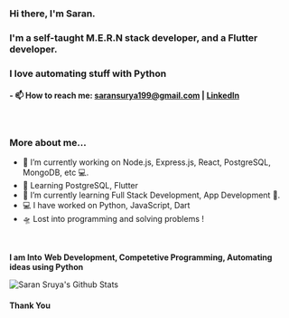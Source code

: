 ### Hi there, I'm Saran.

### I'm a self-taught M.E.R.N stack developer, and a Flutter developer.
### I love automating stuff with Python


#### - 📫 How to reach me: saransurya199@gmail.com | [LinkedIn](https://www.linkedin.com/in/saransurya/)

<br />

### More about me...

- 🔭 I’m currently working on Node.js, Express.js, React, PostgreSQL, MongoDB, etc 💻.
- 🥀 Learning PostgreSQL, Flutter
- 🌱 I’m currently learning Full Stack Development, App Development 🚀.
- 💻 I have worked on Python, JavaScript, Dart
- 🛸 Lost into programming and solving problems !
<br/>

**I am Into**
**Web Development, Competetive Programming, Automating ideas using Python**
<br />


![Saran Sruya's Github Stats](https://github-readme-stats.vercel.app/api?username=saran-surya&show_icons=true&title_color=fff&icon_color=79ff97&text_color=9f9f9f&bg_color=151515)


#### Thank You

